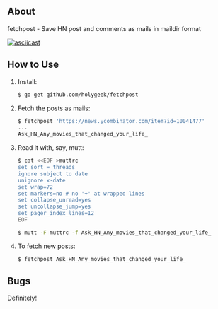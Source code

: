 ## About

fetchpost - Save HN post and comments as mails in maildir format

[![asciicast](https://asciinema.org/a/24850.svg)](https://asciinema.org/a/24850)

## How to Use

1. Install:
   ```sh
   $ go get github.com/holygeek/fetchpost
   ```
2. Fetch the posts as mails:
   ```sh
   $ fetchpost 'https://news.ycombinator.com/item?id=10041477'
   ...
   Ask_HN_Any_movies_that_changed_your_life_
   ```
3. Read it with, say, mutt:
   ```sh
   $ cat <<EOF >muttrc
   set sort = threads
   ignore subject to date
   unignore x-date
   set wrap=72
   set markers=no # no '+' at wrapped lines
   set collapse_unread=yes
   set uncollapse_jump=yes
   set pager_index_lines=12
   EOF

   $ mutt -F muttrc -f Ask_HN_Any_movies_that_changed_your_life_
   ```
4. To fetch new posts:
   ```sh
   $ fetchpost Ask_HN_Any_movies_that_changed_your_life_
   ```

## Bugs

Definitely!
